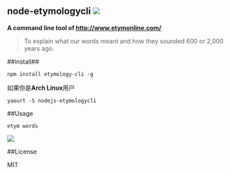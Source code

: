 node-etymologycli ![](https://d25lcipzij17d.cloudfront.net/badge.png?id=js&type=3d&v=0.0.5)
---

**A command line tool of http://www.etymonline.com/**

> To explain what our words meant and how they sounded 600 or 2,000 years ago.

##install##

```npm install etymology-cli -g```

如果你是**Arch Linux**用户

```yaourt -S nodejs-etymologycli```

##Usage

```etym words```

![](image/output.gif)

##License

MIT
